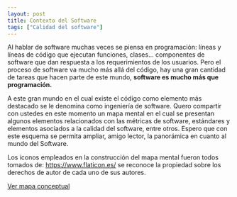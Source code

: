 ```yaml
---
layout: post
title: Contexto del Software
tags: ["Calidad del software"]
---
```


Al hablar de software muchas veces se piensa en programación: líneas y líneas de código que ejecutan funciones, clases... componentes de software que dan respuesta a los requerimientos de los usuarios. Pero el proceso de software va mucho más allá del código, hay una gran cantidad de tareas que hacen parte de este mundo, **software es mucho más que programación.**

A este gran mundo en el cual existe el código como elemento más destacado se le denomina como ingeniería de software. Quero compartir con ustedes en este momento un mapa mental en el cual se presentan algunos elementos relacionados con las métricas de software, estándares y elementos asociados a la calidad del software, entre otros. Espero que con este esquema se permita ampliar, amigo lector, la panorámica en cuanto al mundo del Software. 

Los iconos empleados en la construcción del mapa mental fueron todos tomados de: https://www.flaticon.es/ se reconoce la propiedad sobre los derechos de autor de cada uno de sus autores.

[Ver mapa conceptual](/images/Conociendo-el-contexto-del-software.png)
